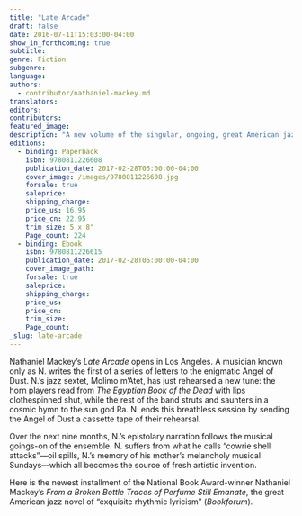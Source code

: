 ```yaml
---
title: "Late Arcade"
draft: false
date: 2016-07-11T15:03:00-04:00
show_in_forthcoming: true
subtitle:
genre: Fiction
subgenre:
language:
authors:
  - contributor/nathaniel-mackey.md
translators:
editors:
contributors:
featured_image:
description: "A new volume of the singular, ongoing, great American jazz novel "
editions:
  - binding: Paperback
    isbn: 9780811226608
    publication_date: 2017-02-28T05:00:00-04:00
    cover_image: /images/9780811226608.jpg
    forsale: true
    saleprice:
    shipping_charge:
    price_us: 16.95
    price_cn: 22.95
    trim_size: 5 x 8"
    Page_count: 224
  - binding: Ebook
    isbn: 9780811226615
    publication_date: 2017-02-28T05:00:00-04:00
    cover_image_path:
    forsale: true
    saleprice:
    shipping_charge:
    price_us:
    price_cn:
    trim_size:
    Page_count:
_slug: late-arcade
---
```


Nathaniel Mackey’s _Late Arcade_ opens in Los Angeles. A musician known only as N. writes the first of a series of letters to the enigmatic Angel of Dust. N.’s jazz sextet, Molimo m’Atet, has just rehearsed a new tune: the horn players read from _The Egyptian Book of the Dead_ with lips clothespinned shut, while the rest of the band struts and saunters in a cosmic hymn to the sun god Ra. N. ends this breathless session by sending the Angel of Dust a cassette tape of their rehearsal.

Over the next nine months, N.’s epistolary narration follows the musical goings-on of the ensemble. N. suffers from what he calls “cowrie shell attacks”—oil spills, N.’s memory of his mother’s melancholy musical Sundays—which all becomes the source of fresh artistic invention.

Here is the newest installment of the National Book Award-winner Nathaniel Mackey’s _From a Broken Bottle Traces of Perfume Still Emanate_, the great American jazz novel of “exquisite rhythmic lyricism” (_Bookforum_).

